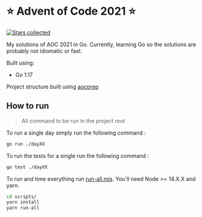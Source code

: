 # ⭐️ Advent of Code 2021 ⭐️
[![Stars collected](https://shields.io/static/v1?label=stars%20collected&message=20%20⭐&color=blue)]()

My solutions of AOC 2021 in Go. Currently, learning Go so the 
solutions are probably not idiomatic or fast.

Built using:
- Go 1.17

Project structure built using [aocprep](https://github.com/charlesbourget/aocprep)

## How to run

> All command to be run in the project root

To run a single day simply run the following command :

```bash
go run ./dayXX
```

To run the tests for a single  run the following command :

```bash
go test ./dayXX
```

To run and time everything run [run-all.mjs](./scripts/run-all.mjs). You'll need Node >= 14.X.X and yarn.

```bash
cd scripts/
yarn install
yarn run-all
```
